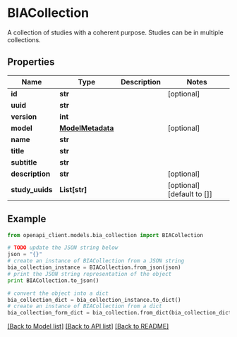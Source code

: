 # BIACollection

A collection of studies with a coherent purpose. Studies can be in multiple collections.

## Properties
Name | Type | Description | Notes
------------ | ------------- | ------------- | -------------
**id** | **str** |  | [optional] 
**uuid** | **str** |  | 
**version** | **int** |  | 
**model** | [**ModelMetadata**](ModelMetadata.md) |  | [optional] 
**name** | **str** |  | 
**title** | **str** |  | 
**subtitle** | **str** |  | 
**description** | **str** |  | [optional] 
**study_uuids** | **List[str]** |  | [optional] [default to []]

## Example

```python
from openapi_client.models.bia_collection import BIACollection

# TODO update the JSON string below
json = "{}"
# create an instance of BIACollection from a JSON string
bia_collection_instance = BIACollection.from_json(json)
# print the JSON string representation of the object
print BIACollection.to_json()

# convert the object into a dict
bia_collection_dict = bia_collection_instance.to_dict()
# create an instance of BIACollection from a dict
bia_collection_form_dict = bia_collection.from_dict(bia_collection_dict)
```
[[Back to Model list]](../README.md#documentation-for-models) [[Back to API list]](../README.md#documentation-for-api-endpoints) [[Back to README]](../README.md)


